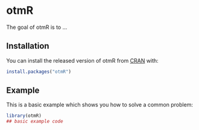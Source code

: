 
# otmR

<!-- badges: start -->
<!-- badges: end -->

The goal of otmR is to ...

## Installation

You can install the released version of otmR from [CRAN](https://CRAN.R-project.org) with:

``` r
install.packages("otmR")
```

## Example

This is a basic example which shows you how to solve a common problem:

``` r
library(otmR)
## basic example code
```


